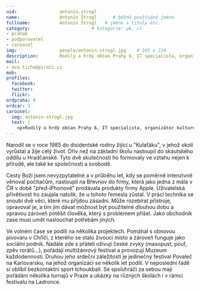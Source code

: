 ```yaml
---
uid:                antonin.strogl
name:               Antonín Štrogl  	# běžně používáné jméno
fullname: 			Antonín Štrogl   # jméno s tituly etc.
category:                       # kategorie: p6, cl
- praha6
- podporovatel
- carousel
img: 		        people/antonin-strogl.jpg    # 165 x 220
description:        Rodilý a hrdý občan Prahy 6, IT specialista, organizátor kulturních akcí # kratký popis, max 160 znaků
mail:
- eva.ticha@pirati.cz
mob: 				
profiles:
  facebook: 
  twitter: 
  flickr: 
ordpraha: 4
ordcar: 3
carousel:
  img: antonin-strogl.jpg
  text: |
    <p>Rodilý a hrdý občan Prahy 6, IT specialista, organizátor kulturních akcí</p>
---
```

Narodil se v roce 1985 do disidentské rodiny žijící u "Kulaťáku", v jehož okolí vyrůstal a žije celý život. Dřív než na základní školu nastoupil do skautského oddílu u Hradčanské. Tyto dvě skutečnosti ho formovaly ve vztahu nejen k přírodě, ale také ke společnosti a svobodě.

Cesty Boží jsem nevyzpytatelné a v průběhu let, kdy se poměrně intenzivně věnoval počítačům, nastoupil na Břevnov do firmy, která jako jedna z mála v ČR v době "před-iPhonové" prodávala produkty firmy Apple. Uživatelská přívětivost ho zaujala natolik, že u tohoto řemesla zůstal. V práci technika se snoubí dvě věci, které mu přijdou zásadní. Může rozebírat přístroje, opravovat je, a tím jim dávat možnost být použitelné dlouhou dobu a opravou zároveň potěšit člověka, který s problémem přišel. Jako obchodník zase musí umět naslouchat potřebám jiných.

Ve volném čase se podílí na několika projektech. Pomáhal s obnovou pivovaru v Chříči, z kterého se stalo živoucí místo a zároveň funguje jako sociální podnik. Nadále zde s přáteli oživují české zvyky (masopust, pouť, zpěv rorátů...), pořádají multižánrový festival a provozují Muzeum každodennosti. Druhou jeho srdeční záležitostí je jedinečný festival Povaleč na Karlovarsku, na jehož organizaci se několik let podílí. V neposlední řadě si oblíbil bezkontaktní sport tchoukball. Se spoluhráči za sebou mají pořádání několika turnajů v Praze a ukázky na různých školách i v rámci festivalu na Ladronce. 